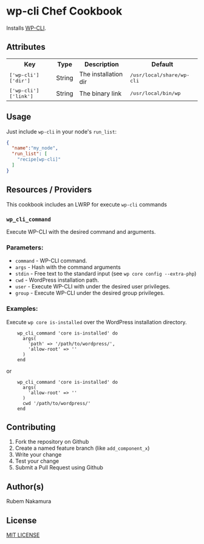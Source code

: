 wp-cli Chef Cookbook
===============
Installs [WP-CLI](http://wp-cli.org/).


Attributes
----------
<table>
  <tr>
    <th>Key</th>
    <th>Type</th>
    <th>Description</th>
    <th>Default</th>
  </tr>
  <tr>
    <td><tt>['wp-cli']['dir']</tt></td>
    <td>String</td>
    <td>The installation dir</td>
    <td><tt>/usr/local/share/wp-cli</tt></td>
  </tr>
  <tr>
    <td><tt>['wp-cli']['link']</tt></td>
    <td>String</td>
    <td>The binary link</td>
    <td><tt>/usr/local/bin/wp</tt></td>
  </tr>
</table>

Usage
-----
Just include `wp-cli` in your node's `run_list`:

```json
{
  "name":"my_node",
  "run_list": [
    "recipe[wp-cli]"
  ]
}
```

Resources / Providers
---------------------

This cookbook includes an LWRP for execute `wp-cli` commands

### `wp_cli_command`

Execute WP-CLI with the desired command and arguments.

### Parameters:

* `command` - WP-CLI command.
* `args` - Hash with the command arguments
* `stdin` - Free text to the standard input (see `wp core config --extra-php`)
* `cwd` - WordPress installation path.
* `user` - Execute WP-CLI with under the desired user privileges.
* `group` - Execute WP-CLI under the desired group privileges.

### Examples:

Execute `wp core is-installed` over the WordPress installation directory.

```
    wp_cli_command 'core is-installed' do
      args(
        'path' => '/path/to/wordpress/',
        'allow-root' => ''
      )
    end
```

or

```
    wp_cli_command 'core is-installed' do
      args(
        'allow-root' => ''
      )
      cwd '/path/to/wordpress/'
    end
```

Contributing
------------
1. Fork the repository on Github
2. Create a named feature branch (like `add_component_x`)
3. Write your change
4. Test your change
5. Submit a Pull Request using Github

Author(s)
---------
Rubem Nakamura

License
-------
[MIT LICENSE](http://opensource.org/licenses/MIT)
